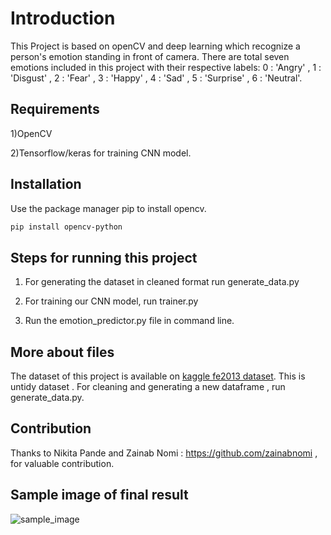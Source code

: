 # Introduction

This Project is based on openCV and deep learning which recognize a person's emotion standing in front of camera. There are total seven emotions included in this project with their respective labels: 0 : 'Angry' , 1 : 'Disgust' , 2 : 'Fear' , 3 : 'Happy' , 4 : 'Sad' , 5 : 'Surprise' , 6 : 'Neutral'.

## Requirements
1)OpenCV

2)Tensorflow/keras for training CNN model.

## Installation

Use the package manager pip to install opencv.

```bash
pip install opencv-python
```

## Steps for running this project

1) For generating the dataset in cleaned format run generate_data.py

2) For training our CNN model, run trainer.py

3) Run the emotion_predictor.py file in command line.

## More about files

The dataset of this project is available on [kaggle fe2013 dataset](https://www.kaggle.com/c/challenges-in-representation-learning-facial-expression-recognition-challenge/data). This is untidy dataset . For cleaning and generating a new dataframe , run generate_data.py.

## Contribution

Thanks to Nikita Pande and Zainab Nomi : https://github.com/zainabnomi , for valuable contribution.

## Sample image of final result

![sample_image](project.jpeg)
